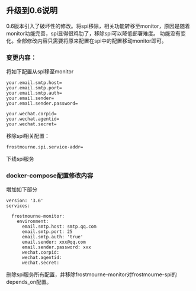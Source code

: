 ## 升级到0.6说明

0.6版本引入了破坏性的修改。将spi移除，相关功能转移至monitor，原因是随着monitor功能完善，spi显得很鸡肋了，移除spi可以降低部署难度。
功能没有变化。全部修改内容只需要将原来配置在spi中的配置移动monitor即可。

### 变更内容：

将如下配置从spi移至monitor

```
your.email.smtp.host=
your.email.smtp.port=
your.email.smtp.auth=
your.email.sender=
your.email.sender.password=

your.wechat.corpid=
your.wechat.agentid=
your.wechat.secret=
```

移除spi相关配置：

```
frostmourne.spi.service-addr=
```

下线spi服务

### docker-compose配置修改内容

增加如下部分

```
version: '3.6'
services:

  frostmourne-monitor:
    environment:
      email.smtp.host: smtp.qq.com
      email.smtp.port: 25
      email.smtp.auth: 'true'
      email.sender: xxx@qq.com
      email.sender.password: xxx
      wechat.corpid:
      wechat.agentid:
      wechat.secret:
```

删除spi服务所有配置，并移除frostmourne-monitor对frostmourne-spi的depends_on配置。
